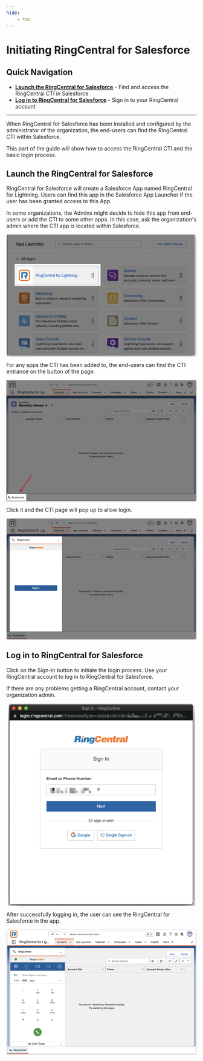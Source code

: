 ```yaml
---
hide:
    - toc
---
```


<style>
img {
    display: block;
    margin-left: auto;
    margin-right: auto;
}
</style>

# Initiating RingCentral for Salesforce

## Quick Navigation

-   **[Launch the RingCentral for Salesforce](#launch-the-ringcentral-for-salesforce)** - Find and access the RingCentral CTI in Salesforce
-   **[Log in to RingCentral for Salesforce](#log-in-to-ringcentral-for-salesforce)** - Sign in to your RingCentral account

---

When RingCentral for Salesforce has been installed and configured by the administrator of the organization, the end-users can find the RingCentral CTI within Salesforce.

This part of the guide will show how to access the RingCentral CTI and the basic login process.

## Launch the RingCentral for Salesforce

RingCentral for Salesforce will create a Salesforce App named RingCentral for Lightning. Users can find this app in the Salesforce App Launcher if the user has been granted access to this App.

In some organizations, the Admins might decide to hide this app from end-users or add the CTI to some other apps. In this case, ask the organization's admin where the CTI app is located within Salesforce.

![Launch RingCentral for Lightning App](./img/launch-ringcentral-for-lightning-app.png)

For any apps the CTI has been added to, the end-users can find the CTI entrance on the button of the page.

![RingCentral App](./img/ringcentral-app.png)

Click it and the CTI page will pop up to allow login.

![CTI Entrance](./img/cti-entrance.png)

## Log in to RingCentral for Salesforce

Click on the Sign-in button to initiate the login process. Use your RingCentral account to log in to RingCentral for Salesforce.

If there are any problems getting a RingCentral account, contact your organization admin.

![Sign In](./img/sign-in.png)

After successfully logging in, the user can see the RingCentral for Salesforce in the app.

![Login to RingCentral](./img/login-to-ringcentral.png)
